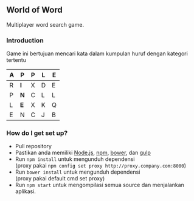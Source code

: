 ## World of Word

Multiplayer word search game.

### Introduction

Game ini bertujuan mencari kata dalam kumpulan huruf dengan kategori tertentu

A | P | P | L | E
--- | --- | --- | --- | ---
R | **I** | X | D | E
P | **N** | C | L | L
L | **E** | X | K | Q
E | N | C | J | B

### How do I get set up?

* Pull repository
* Pastikan anda memiliki [Node.js](https://nodejs.org/en/), [npm](https://www.npmjs.com/), [bower](https://bower.io/), dan [gulp](http://gulpjs.com/)
* Run `npm install` untuk mengunduh dependensi  
  (proxy pakai `npm config set proxy http://proxy.company.com:8080`)
* Run `bower install` untuk mengunduh dependensi  
  (proxy pakai default cmd set proxy)
* Run `npm start` untuk mengompilasi semua source dan menjalankan aplikasi.

